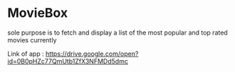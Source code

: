 # MovieBox

sole purpose is to fetch and display a list of the most popular and top rated movies currently

Link of app : 
https://drive.google.com/open?id=0B0pHZc77QmUtb1ZfX3NFMDd5dmc

